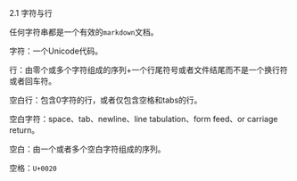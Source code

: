 2.1 字符与行  

任何字符串都是一个有效的```markdown```文档。

字符：一个Unicode代码。  

行：由零个或多个字符组成的序列+一个行尾符号或者文件结尾而不是一个换行符或者回车符。

空白行：包含0字符的行，或者仅包含空格和tabs的行。

空白字符：space、tab、newline、line tabulation、form feed、or carriage return。

空白：由一个或者多个空白字符组成的序列。

空格：```U+0020```